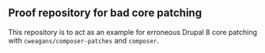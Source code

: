 ## Proof repository for bad core patching

This repository is to act as an example for erroneous Drupal 8 core patching with `cweagans/composer-patches` and `composer`.
